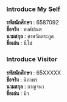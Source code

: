 ### Introduce My Self
**รหัสนักศึกษา**  : 6587092<br>
**ชื่อจริง** : พงศ์ปณต<br>
**นามสกุล** : ศาศวัตตระกูล<br>
**ชื่อเล่น** : นีโม่<br>

### Introduce Visitor
**รหัสนักศึกษา**  : 65XXXXX<br>
**ชื่อจริง** : นิภาพร<br>
**นามสกุล** : กาญจนา<br>
**ชื่อเล่น** : มิว<br>